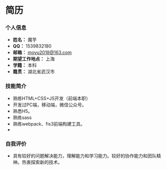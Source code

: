 # 简历



### 个人信息

- **姓名：** 魔芋
- **QQ：** 1539832180
- **邮箱：** moyu2018@163.com
- **期望工作地点：** 上海
- **学籍：** 本科
- **籍贯：** 湖北省武汉市



### 技能简介

- 熟练HTML+CSS+JS开发（前端本职） 
- 开发过PC端，移动端，微信公众号。
- 熟悉H5。
- 熟练sass
- 熟练webpack、fis3前端构建工具。
- 



### 自我评价

- 具有较好的问题解决能力，理解能力和学习能力。较好的协作能力和团队精神。热衷探索新的技术。